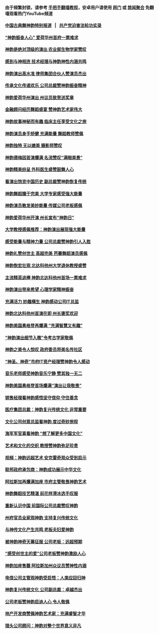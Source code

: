 #### 由于频繁封锁，请参考 [手把手翻墙教程](https://github.com/gfw-breaker/guides/wiki/)，安卓用户请使用 [网门](https://github.com/gfw-breaker/bn-android/blob/master/ogate.md?t=05280808) 或 [禁闻聚合](https://github.com/gfw-breaker/bn-android) 免翻墙观看热门YouTube频道 

#### [中国古典舞神韵特别报道](shenyun.md?t=05280808) &nbsp;&nbsp;|&nbsp;&nbsp; [共产党迫害法轮功实录](https://github.com/gfw-breaker/mh-news/README.md?t=05280808)  

#### [“神韵振奋人心” 爱荷华州首府一票难求](../pages/nf1148019/n11244653.md?t=05280808) 

#### [神韵是绝对顶级的演出 农业部生物学家赞叹](../pages/nf1148019/n11244541.md?t=05280808) 

#### [感到与神相连 技术经理与神韵神性内涵共鸣](../pages/nf1148019/n11244409.md?t=05280808) 

#### [神韵演出高水准 律师集团合伙人赞演员杰出](../pages/nf1148019/n11244377.md?t=05280808) 

#### [传承文化传递欢乐 公司总裁赞神韵振奋精神](../pages/nf1148019/n11244357.md?t=05280808) 

#### [神韵爱荷华州演出 州议员致贺送奖章](../pages/nf1148019/n11244364.md?t=05280808) 

#### [金融顾问经历舞蹈盛宴 赞神韵艺术家伟大](../pages/nf1148019/n11244298.md?t=05280808) 

#### [神韵故事神秘而有趣 临床主任享受文化之旅](../pages/nf1148019/n11242071.md?t=05280808) 

#### [神韵演员身手矫健 充满能量 舞蹈教师赞佩](../pages/nf1148019/n11241997.md?t=05280808) 

#### [神韵独特 无以媲美 摄影师赞叹](../pages/nf1148019/n11241883.md?t=05280808) 

#### [神韵德梅因首演爆满 名流赞叹“满眼美景”](../pages/nf1148019/n11241911.md?t=05280808) 

#### [神韵精美纷呈 外科医生盛赞鼓舞人心](../pages/nf1148019/n11241705.md?t=05280808) 

#### [看演出饱览中国历史 副总裁赞神韵恢复传统](../pages/nf1148019/n11241755.md?t=05280808) 

#### [神韵舞蹈臻于完美 大学专家感受强大能量](../pages/nf1148019/n11241527.md?t=05280808) 

#### [神韵演员散发美妙能量 传媒公司老板感佩](../pages/nf1148019/n11241488.md?t=05280808) 

#### [神韵爱荷华州开演 州长宣布“神韵日”](../pages/nf1148019/n11241260.md?t=05280808) 

#### [大学教授感佩推荐：神韵演出展现强大能量](../pages/nf1148019/n11238635.md?t=05280808) 

#### [感受能量与精神力量 公司总裁赞神韵引人入胜](../pages/nf1148019/n11237180.md?t=05280808) 

#### [神韵礼赞创世主 高超完美 芭蕾舞蹈演员感佩](../pages/nf1148019/n11237455.md?t=05280808) 

#### [神韵恢宏壮观 北达科他州大学退休教授盛赞](../pages/nf1148019/n11237185.md?t=05280808) 

#### [主流精英追捧 神韵北达科他州首场一票难求](../pages/nf1148019/n11237141.md?t=05280808) 

#### [神韵演出带来希望 心理学家精神振奋](../pages/nf1148019/n11237127.md?t=05280808) 

#### [充满活力 妙趣横生 神韵感动公司IT总监](../pages/nf1148019/n11236869.md?t=05280808) 

#### [神韵北达科他州首演在即 州长褒奖欢迎](../pages/nf1148019/n11235903.md?t=05280808) 

#### [神韵美国奥格登再爆满 “充满智慧又有趣”](../pages/nf1148019/n11233396.md?t=05280808) 

#### [“神韵演出细节入微”令考古学家敬佩](../pages/nf1148019/n11233222.md?t=05280808) 

#### [神韵之美令人惊叹 政府委员将美名传社区](../pages/nf1148019/n11233217.md?t=05280808) 

#### [“神圣、神奇”市府IT资产经理赞神韵令人感动](../pages/nf1148019/n11233102.md?t=05280808) 

#### [音乐老师感受神韵音乐宁静 赞其独一无二](../pages/nf1148019/n11233026.md?t=05280808) 

#### [神韵美国奥格登首场爆满“演出让我敬畏”](../pages/nf1148019/n11231386.md?t=05280808) 

#### [销售经理看神韵感悟坚守信仰 守住善念](../pages/nf1148019/n11231251.md?t=05280808) 

#### [医疗集团总裁：神韵复兴传统文化 非常重要](../pages/nf1148019/n11231226.md?t=05280808) 

#### [文化公司创意总监看神韵 度过奇妙旅程](../pages/nf1148019/n11231077.md?t=05280808) 

#### [海军军官喜看神韵 “想了解更多中国文化”](../pages/nf1148019/n11231197.md?t=05280808) 

#### [艺术和文化的交织 教授赞神韵弥足珍贵](../pages/nf1148019/n11231076.md?t=05280808) 

#### [视频：神韵远超艺术 安克雷奇观众受到启示](../pages/nf1148019/n11222738.md?t=05280808) 

#### [联邦政府承包商：神韵成功展示中华文化](../pages/nf1148019/n11221827.md?t=05280808) 

#### [阿拉斯加再爆满加座 市府主管敬畏神韵艺术](../pages/nf1148019/n11221442.md?t=05280808) 

#### [神韵舞蹈技艺精湛 前花样滑冰选手叹服](../pages/nf1148019/n11221308.md?t=05280808) 

#### [重新认识中国 前国际公司总裁赞叹神韵](../pages/nf1148019/n11221378.md?t=05280808) 

#### [州府官员全家观神韵 支持复兴传统文化](../pages/nf1148019/n11221246.md?t=05280808) 

#### [与神传文化产生共鸣 老板夫妇爱神韵](../pages/nf1148019/n11220724.md?t=05280808) 

#### [被神韵神奇天幕征服 公司老板：远超预期](../pages/nf1148019/n11220488.md?t=05280808) 

#### [“感受创世主的爱”公司老板赞神韵激励人心](../pages/nf1148019/n11220163.md?t=05280808) 

#### [神韵加座售罄 阿拉斯加州众议员赞神性内涵](../pages/nf1148019/n11220107.md?t=05280808) 

#### [电信公司主管观神韵受启悟：人类应回归神](../pages/nf1148019/n11220064.md?t=05280808) 

#### [神韵复兴传统文化 公司副总裁：卓越杰出](../pages/nf1148019/n11219918.md?t=05280808) 

#### [公司老板赞神韵启迪人心 令人敬佩](../pages/nf1148019/n11219923.md?t=05280808) 

#### [地产开发商赞佩神韵艺术家：充满睿智才华](../pages/nf1148019/n11219764.md?t=05280808) 

#### [猎头公司顾问：神韵对整个世界意义非凡](../pages/nf1148019/n11219615.md?t=05280808) 

